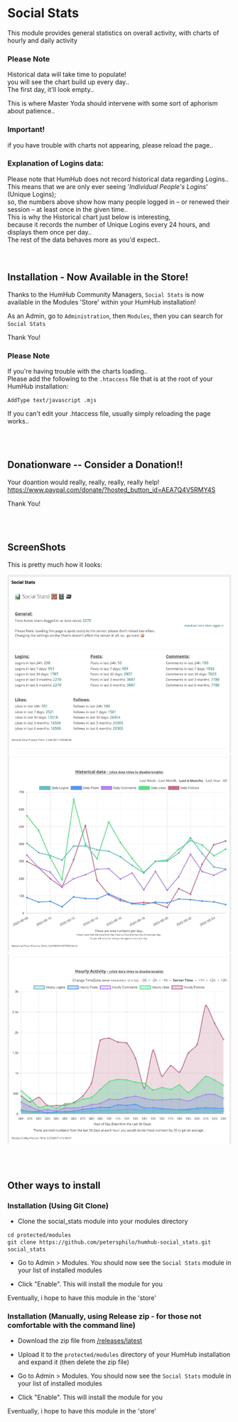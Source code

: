 # Social Stats
This module provides general statistics on overall activity, with charts of hourly and daily activity

### Please Note

Historical data will take time to populate!  
you will see the chart build up every day..  
The first day, it'll look empty..

This is where Master Yoda should intervene with some sort of aphorism about patience..

### Important!

if you have trouble with charts not appearing, please reload the page..

### Explanation of Logins data:

Please note that HumHub does not record historical data regarding Logins..  
This means that we are only ever seeing '*Individual People's Logins*' (Unique Logins);  
so, the numbers above show how many people logged in – or renewed their session – at least once in the given time..  
This is why the Historical chart just below is interesting,  
because it records the number of Unique Logins every 24 hours, and displays them once per day..  
The rest of the data behaves more as you'd expect..  
<br><br>

## Installation - Now Available in the Store!

Thanks to the HumHub Community Managers, `Social Stats` is now available in the Modules 'Store' within your HumHub installation!

As an Admin, go to `Administration`, then `Modules`, then you can search for `Social Stats`

Thank You!

### Please Note

If you're having trouble with the charts loading..  
Please add the following to the `.htaccess` file that is at the root of your HumHub installation:
```
AddType text/javascript .mjs
```
If you can't edit your .htaccess file, usually simply reloading the page works..

<br><br>

## Donationware -- Consider a Donation!!

Your doantion would really, really, really, really help!  
https://www.paypal.com/donate/?hosted_button_id=AEA7Q4V5RMY4S

Thank You!

<br><br>

## ScreenShots

This is pretty much how it looks:

![ScreenShot 1](/resources/screen-1.jpg?raw=true "ScreenShot 1")  
![ScreenShot 2](/resources/screen-2.jpg?raw=true "ScreenShot 2")  
![ScreenShot 3](/resources/screen-3.jpg?raw=true "ScreenShot 3")

<br><br>

## Other ways to install

### Installation (Using Git Clone)

- Clone the social_stats module into your modules directory
```
cd protected/modules
git clone https://github.com/petersphilo/humhub-social_stats.git social_stats
```

- Go to Admin > Modules. You should now see the `Social Stats` module in your list of installed modules

- Click "Enable". This will install the module for you

Eventually, i hope to have this module in the 'store'

### Installation (Manually, using Release zip - for those not comfortable with the command line)

- Download the zip file from [/releases/latest](https://github.com/petersphilo/humhub-social_stats/releases/latest)

- Upload it to the `protected/modules` directory of your HumHub installation and expand it (then delete the zip file)

- Go to Admin > Modules. You should now see the `Social Stats` module in your list of installed modules

- Click "Enable". This will install the module for you

Eventually, i hope to have this module in the 'store'